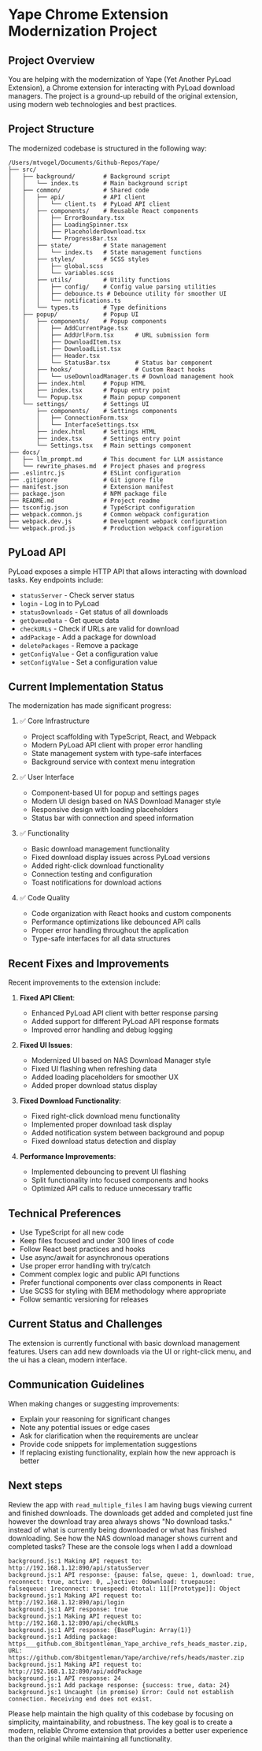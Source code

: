 # Yape Chrome Extension Modernization Project

## Project Overview

You are helping with the modernization of Yape (Yet Another PyLoad Extension), a Chrome extension for interacting with PyLoad download managers. The project is a ground-up rebuild of the original extension, using modern web technologies and best practices.

## Project Structure

The modernized codebase is structured in the following way:

```
/Users/mtvogel/Documents/Github-Repos/Yape/
├── src/
│   ├── background/        # Background script
│   │   └── index.ts       # Main background script
│   ├── common/            # Shared code
│   │   ├── api/           # API client
│   │   │   └── client.ts  # PyLoad API client
│   │   ├── components/    # Reusable React components
│   │   │   ├── ErrorBoundary.tsx
│   │   │   ├── LoadingSpinner.tsx
│   │   │   ├── PlaceholderDownload.tsx
│   │   │   └── ProgressBar.tsx
│   │   ├── state/         # State management
│   │   │   └── index.ts   # State management functions
│   │   ├── styles/        # SCSS styles
│   │   │   ├── global.scss
│   │   │   └── variables.scss
│   │   ├── utils/         # Utility functions
│   │   │   ├── config/    # Config value parsing utilities
│   │   │   ├── debounce.ts # Debounce utility for smoother UI
│   │   │   └── notifications.ts
│   │   └── types.ts       # Type definitions
│   ├── popup/             # Popup UI
│   │   ├── components/    # Popup components
│   │   │   ├── AddCurrentPage.tsx
│   │   │   ├── AddUrlForm.tsx      # URL submission form
│   │   │   ├── DownloadItem.tsx
│   │   │   ├── DownloadList.tsx
│   │   │   ├── Header.tsx
│   │   │   └── StatusBar.tsx       # Status bar component
│   │   ├── hooks/                  # Custom React hooks
│   │   │   └── useDownloadManager.ts # Download management hook
│   │   ├── index.html     # Popup HTML
│   │   ├── index.tsx      # Popup entry point
│   │   └── Popup.tsx      # Main popup component
│   └── settings/          # Settings UI
│       ├── components/    # Settings components
│       │   ├── ConnectionForm.tsx
│       │   └── InterfaceSettings.tsx
│       ├── index.html     # Settings HTML
│       ├── index.tsx      # Settings entry point
│       └── Settings.tsx   # Main settings component
├── docs/
│   ├── llm_prompt.md      # This document for LLM assistance
│   └── rewrite_phases.md  # Project phases and progress
├── .eslintrc.js           # ESLint configuration
├── .gitignore             # Git ignore file
├── manifest.json          # Extension manifest
├── package.json           # NPM package file
├── README.md              # Project readme
├── tsconfig.json          # TypeScript configuration
├── webpack.common.js      # Common webpack configuration
├── webpack.dev.js         # Development webpack configuration
└── webpack.prod.js        # Production webpack configuration
```

## PyLoad API

PyLoad exposes a simple HTTP API that allows interacting with download tasks. Key endpoints include:

- `statusServer` - Check server status
- `login` - Log in to PyLoad
- `statusDownloads` - Get status of all downloads
- `getQueueData` - Get queue data
- `checkURLs` - Check if URLs are valid for download
- `addPackage` - Add a package for download
- `deletePackages` - Remove a package
- `getConfigValue` - Get a configuration value
- `setConfigValue` - Set a configuration value

## Current Implementation Status

The modernization has made significant progress:

1. ✅ Core Infrastructure
   - Project scaffolding with TypeScript, React, and Webpack
   - Modern PyLoad API client with proper error handling
   - State management system with type-safe interfaces
   - Background service with context menu integration

2. ✅ User Interface
   - Component-based UI for popup and settings pages
   - Modern UI design based on NAS Download Manager style
   - Responsive design with loading placeholders
   - Status bar with connection and speed information

3. ✅ Functionality
   - Basic download management functionality
   - Fixed download display issues across PyLoad versions
   - Added right-click download functionality
   - Connection testing and configuration
   - Toast notifications for download actions

4. ✅ Code Quality
   - Code organization with React hooks and custom components
   - Performance optimizations like debounced API calls
   - Proper error handling throughout the application
   - Type-safe interfaces for all data structures

## Recent Fixes and Improvements

Recent improvements to the extension include:

1. **Fixed API Client**:
   - Enhanced PyLoad API client with better response parsing
   - Added support for different PyLoad API response formats
   - Improved error handling and debug logging

2. **Fixed UI Issues**:
   - Modernized UI based on NAS Download Manager style
   - Fixed UI flashing when refreshing data
   - Added loading placeholders for smoother UX
   - Added proper download status display

3. **Fixed Download Functionality**:
   - Fixed right-click download menu functionality
   - Implemented proper download task display
   - Added notification system between background and popup
   - Fixed download status detection and display

4. **Performance Improvements**:
   - Implemented debouncing to prevent UI flashing
   - Split functionality into focused components and hooks
   - Optimized API calls to reduce unnecessary traffic

## Technical Preferences

- Use TypeScript for all new code
- Keep files focused and under 300 lines of code
- Follow React best practices and hooks
- Use async/await for asynchronous operations
- Use proper error handling with try/catch
- Comment complex logic and public API functions
- Prefer functional components over class components in React
- Use SCSS for styling with BEM methodology where appropriate
- Follow semantic versioning for releases

## Current Status and Challenges

The extension is currently functional with basic download management features. Users can add new downloads via the UI or right-click menu, and the ui has a clean, modern interface.


## Communication Guidelines

When making changes or suggesting improvements:
- Explain your reasoning for significant changes
- Note any potential issues or edge cases
- Ask for clarification when the requirements are unclear
- Provide code snippets for implementation suggestions
- If replacing existing functionality, explain how the new approach is better

## Next steps 
Review the app with `read_multiple_files` I am having bugs viewing current and finished downloads. The downloads get added and completed just fine however the download tray area always shows "No download tasks." instead of what is currently being downloaded or what has finished downloading. See how the NAS download manager shows current and completed tasks?
These are the console logs when I add a download
```
background.js:1 Making API request to: http://192.168.1.12:890/api/statusServer
background.js:1 API response: {pause: false, queue: 1, download: true, reconnect: true, active: 0, …}active: 0download: truepause: falsequeue: 1reconnect: truespeed: 0total: 11[[Prototype]]: Object
background.js:1 Making API request to: http://192.168.1.12:890/api/login
background.js:1 API response: true
background.js:1 Making API request to: http://192.168.1.12:890/api/checkURLs
background.js:1 API response: {BasePlugin: Array(1)}
background.js:1 Adding package: https___github.com_8bitgentleman_Yape_archive_refs_heads_master.zip, URL: https://github.com/8bitgentleman/Yape/archive/refs/heads/master.zip
background.js:1 Making API request to: http://192.168.1.12:890/api/addPackage
background.js:1 API response: 24
background.js:1 Add package response: {success: true, data: 24}
background.js:1 Uncaught (in promise) Error: Could not establish connection. Receiving end does not exist.
```

Please help maintain the high quality of this codebase by focusing on simplicity, maintainability, and robustness. The key goal is to create a modern, reliable Chrome extension that provides a better user experience than the original while maintaining all functionality.
